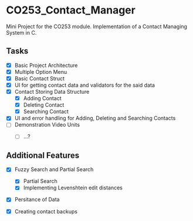 # CO253_Contact_Manager
Mini Project for the CO253 module. Implementation of a Contact Managing System in C.


## Tasks
- [x] Basic Project Architecture
- [x] Multiple Option Menu
- [x] Basic Contact Struct
- [x] UI for getting contact data and validators for the said data
- [x] Contact Storing Data Structure
    - [x] Adding Contact
    - [x] Deleting Contact
    - [x] Searching Contact
- [x] UI and error handling for Adding, Deleting and Searching Contacts
- [ ] Demonstration Video Units
    - [ ] ...?


## Additional Features
- [x] Fuzzy Search and Partial Search
    - [x] Partial Search
    - [x] Implementing Levenshtein edit distances
- [x] Persitance of Data
- [x] Creating contact backups

